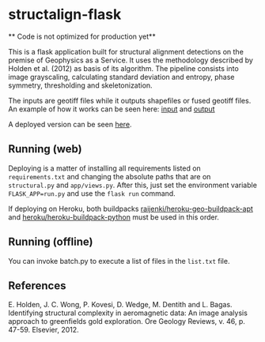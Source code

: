 # structalign-flask

** Code is not optimized for production yet**

This is a flask application built for structural alignment detections on the premise of Geophysics as a Service. It uses the methodology described by Holden et al. (2012) as basis of its algorithm. The pipeline consists into image grayscaling, calculating standard deviation and entropy, phase symmetry, thresholding and skeletonization.

 The inputs are geotiff files while it outputs shapefiles or fused geotiff files. An example of how it works can be seen here: [input](https://i.imgur.com/ktoOW5fh.jpg) and [output](https://i.imgur.com/yi6wGZnh.jpg) 
 
 A deployed version can be seen [here](https://magstruct.herokuapp.com/).

## Running (web)

Deploying is a matter of installing all requirements listed on `requirements.txt` and changing the absolute paths that are on `structural.py` and `app/views.py`. After this, just set the environment variable `FLASK_APP=run.py` and use the `flask run` command. 

If deploying on Heroku, both buildpacks [raijenki/heroku-geo-buildpack-apt](https://github.com/raijenki/heroku-geo-buildpack-apt) and [heroku/heroku-buildpack-python](https://github.com/heroku/heroku-buildpack-python) must be used in this order.

## Running (offline)
You can invoke batch.py to execute a list of files in the `list.txt` file.
 
 ## References
 E. Holden, J. C. Wong, P. Kovesi, D. Wedge, M. Dentith and L. Bagas. Identifying structural complexity in aeromagnetic data: An image analysis approach to greenfields gold exploration. Ore Geology Reviews, v. 46, p. 47-59. Elsevier, 2012.

